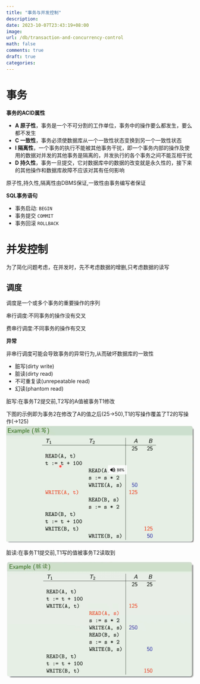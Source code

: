```yaml
---
title: "事务与并发控制"
description: 
date: 2023-10-07T23:43:19+08:00
image:
url: /db/transaction-and-concurrency-control
math: false
comments: true
draft: true
categories:
---
```


# 事务

**事务的ACID属性**

- **A 原子性**，事务是一个不可分割的工作单位，事务中的操作要么都发生，要么都不发生
- **C 一致性**，事务必须使数据库从一个一致性状态变换到另一个一致性状态
- **I 隔离性**，一个事务的执行不能被其他事务干扰，即一个事务内部的操作及使用的数据对并发的其他事务是隔离的，并发执行的各个事务之间不能互相干扰
- **D 持久性**，事务一旦提交，它对数据库中的数据的改变就是永久性的，接下来的其他操作和数据库故障不应该对其有任何影响

原子性,持久性,隔离性由DBMS保证,一致性由事务编写者保证

**SQL事务语句**
- 事务启动: `BEGIN`
- 事务提交 `COMMIT`
- 事务回滚 `ROLLBACK`

# 并发控制

为了简化问题考虑，在并发时，先不考虑数据的增删,只考虑数据的读写

## 调度

调度是一个或多个事务的重要操作的序列

串行调度:不同事务的操作没有交叉

费串行调度:不同事务的操作有交叉

**异常**

非串行调度可能会导致事务的异常行为,从而破坏数据库的一致性

- 脏写(dirty write)
- 脏读(dirty read)
- 不可重复读(unrepeatable read)
- 幻读(phantom read)

脏写:在事务T2提交前,T2写的A值被事务T1修改

下图的示例即为事务2在修改了A的值之后(25->50),T1的写操作覆盖了T2的写操作(->125)
![脏写示意](image.png)

脏读:在事务T1提交前,T1写的值被事务T2读取到

![脏读示意](image-1.png)
